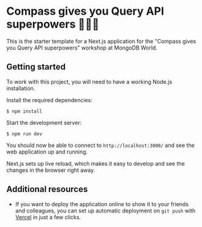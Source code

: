 # Compass gives you Query API superpowers 🦸🏼‍♀️

This is the starter template for a Next.js application for the "Compass gives you Query API superpowers" workshop at MongoDB World.

## Getting started

To work with this project, you will need to have a working Node.js installation.

Install the required dependencies:

```
$ npm install
```

Start the development server:

```
$ npm run dev
```

You should now be able to connect to `http://localhost:3000/` and see the web application up and running.

Next.js sets up live reload, which makes it easy to develop and see the changes in the browser right away.

## Additional resources

 * If you want to deploy the application online to show it to your friends and colleagues, you can set up automatic deployment on `git push` with [Vercel](https://vercel.com/) in just a few clicks.